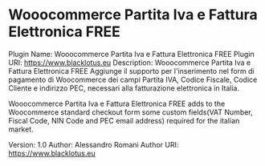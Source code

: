 # Wooocommerce Partita Iva e Fattura Elettronica FREE

Plugin Name: Wooocommerce Partita Iva e Fattura Elettronica FREE
Plugin URI:  https://www.blacklotus.eu
Description: Wooocommerce Partita Iva e Fattura Elettronica FREE Aggiunge il supporto per l'inserimento nel form di pagamento di Woocommerce dei campi Partita IVA, Codice Fiscale, Codice Cliente e indirizzo PEC, necessari alla fatturazione elettronica in Italia.

Wooocommerce Partita Iva e Fattura Elettronica FREE adds to the Woocommerce standard checkout form some custom fields(VAT Number, Fiscal Code, NIN Code and PEC email address) required for the italian market.

Version:     1.0
Author:      Alessandro Romani
Author URI:  https://www.blacklotus.eu